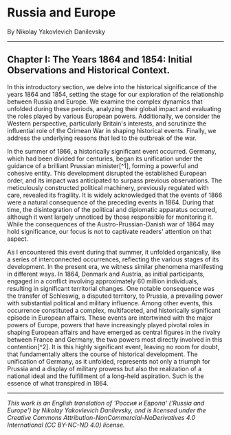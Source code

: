 # Russia and Europe

By Nikolay Yakovlevich Danilevsky

---

## Chapter I: The Years 1864 and 1854: Initial Observations and Historical Context.

In this introductory section, we delve into the historical significance of the years 1864 and 1854, setting the stage for our exploration of the relationship between Russia and Europe. We examine the complex dynamics that unfolded during these periods, analyzing their global impact and evaluating the roles played by various European powers. Additionally, we consider the Western perspective, particularly Britain's interests, and scrutinize the influential role of the Crimean War in shaping historical events. Finally, we address the underlying reasons that led to the outbreak of the war.

In the summer of 1866, a historically significant event occurred. Germany, which had been divided for centuries, began its unification under the guidance of a brilliant Prussian minister[^1], forming a powerful and cohesive entity. This development disrupted the established European order, and its impact was anticipated to surpass previous observations. The meticulously constructed political machinery, previously regulated with care, revealed its fragility. It is widely acknowledged that the events of 1866 were a natural consequence of the preceding events in 1864. During that time, the disintegration of the political and diplomatic apparatus occurred, although it went largely unnoticed by those responsible for monitoring it. While the consequences of the Austro-Prussian-Danish war of 1864 may hold significance, our focus is not to captivate readers' attention on that aspect.

As I encountered this event during that summer, it unfolded organically, like a series of interconnected occurrences, reflecting the various stages of its development. In the present era, we witness similar phenomena manifesting in different ways. In 1864, Denmark and Austria, as initial participants, engaged in a conflict involving approximately 60 million individuals, resulting in significant territorial changes. One notable consequence was the transfer of Schleswig, a disputed territory, to Prussia, a prevailing power with substantial political and military influence. Among other events, this occurrence constituted a complex, multifaceted, and historically significant episode in European affairs. These events are intertwined with the major powers of Europe, powers that have increasingly played pivotal roles in shaping European affairs and have emerged as central figures in the rivalry between France and Germany, the two powers most directly involved in this contention[^2]. It is this highly significant event, leaving no room for doubt, that fundamentally alters the course of historical development. The unification of Germany, as it unfolded, represents not only a triumph for Prussia and a display of military prowess but also the realization of a national ideal and the fulfillment of a long-held aspiration. Such is the essence of what transpired in 1864.

---

_This work is an English translation of 'Россия и Европа' ('Russia and Europe') by Nikolay Yakovlevich Danilevsky, and is licensed under the Creative Commons Attribution-NonCommercial-NoDerivatives 4.0 International (CC BY-NC-ND 4.0) license._

